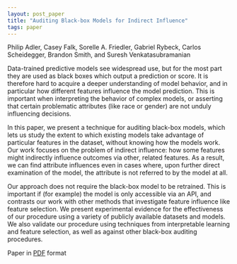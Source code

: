 ```yaml
---
layout: post_paper
title: "Auditing Black-box Models for Indirect Influence"
tags: paper
---
```


Philip Adler, Casey Falk, Sorelle A. Friedler, Gabriel Rybeck, Carlos Scheidegger, Brandon Smith, and Suresh Venkatasubramanian

Data-trained predictive models see widespread use, but for the most
part they are used as black boxes which output a prediction or
score. It is therefore hard to acquire a deeper understanding of model
behavior, and in particular how different features influence the model
prediction. This is important when interpreting the behavior of
complex models, or asserting that certain problematic attributes (like
race or gender) are not unduly influencing decisions.

In this paper, we present a technique for auditing black-box models,
which lets us study the extent to which existing models take advantage
of particular features in the dataset, without knowing how the models
work. Our work focuses on the problem of indirect influence: how some
features might indirectly influence outcomes via other, related
features. As a result, we can find attribute influences even in cases
where, upon further direct examination of the model, the attribute is
not referred to by the model at all.

Our approach does not require the black-box model to be
retrained. This is important if (for example) the model is only
accessible via an API, and contrasts our work with other methods that
investigate feature influence like feature selection. We present
experimental evidence for the effectiveness of our procedure using a
variety of publicly available datasets and models. We also validate
our procedure using techniques from interpretable learning and feature
selection, as well as against other black-box auditing procedures.

Paper in [PDF](/static/papers/icdm_auditing_2016.pdf) format
